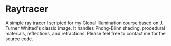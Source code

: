 # Raytracer
A simple ray tracer I scripted for my Global Illumination course based on J. Turner Whitted's classic image. It handles Phong-Blinn shading, procedural materials, reflections, and refractions. Please feel free to contact me for the source code.
